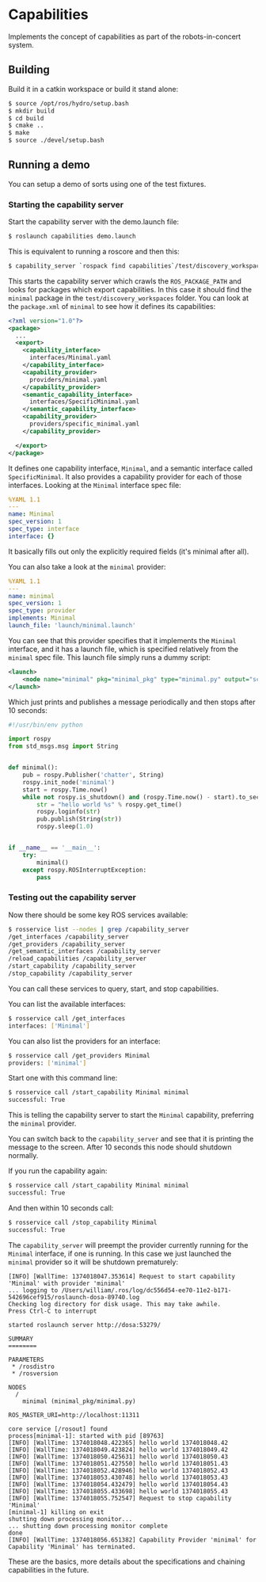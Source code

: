 # Capabilities

Implements the concept of capabilities as part of the robots-in-concert system.

## Building

Build it in a catkin workspace or build it stand alone:

```bash
$ source /opt/ros/hydro/setup.bash
$ mkdir build
$ cd build
$ cmake ..
$ make
$ source ./devel/setup.bash
```

## Running a demo

You can setup a demo of sorts using one of the test fixtures.

### Starting the capability server

Start the capability server with the demo.launch file:

```bash
$ roslaunch capabilities demo.launch
```

This is equivalent to running a roscore and then this:

```bash
$ capability_server `rospack find capabilities`/test/discovery_workspaces/minimal
```

This starts the capability server which crawls the `ROS_PACKAGE_PATH` and looks for packages which export capabilities. In this case it should find the `minimal` package in the `test/discovery_workspaces` folder. You can look at the `package.xml` of `minimal` to see how it defines its capabilities:

```xml
<?xml version="1.0"?>
<package>
  ...
  <export>
    <capability_interface>
      interfaces/Minimal.yaml
    </capability_interface>
    <capability_provider>
      providers/minimal.yaml
    </capability_provider>
    <semantic_capability_interface>
      interfaces/SpecificMinimal.yaml
    </semantic_capability_interface>
    <capability_provider>
      providers/specific_minimal.yaml
    </capability_provider>

  </export>
</package>
```

It defines one capability interface, `Minimal`, and a semantic interface called `SpecificMinimal`. It also provides a capability provider for each of those interfaces. Looking at the `Minimal` interface spec file:

```yaml
%YAML 1.1
---
name: Minimal
spec_version: 1
spec_type: interface
interface: {}
```

It basically fills out only the explicitly required fields (it's minimal after all).

You can also take a look at the `minimal` provider:

```yaml
%YAML 1.1
---
name: minimal
spec_version: 1
spec_type: provider
implements: Minimal
launch_file: 'launch/minimal.launch'
```

You can see that this provider specifies that it implements the `Minimal` interface, and it has a launch file, which is specified relatively from the `minimal` spec file. This launch file simply runs a dummy script:

```xml
<launch>
    <node name="minimal" pkg="minimal_pkg" type="minimal.py" output="screen" />
</launch>
```

Which just prints and publishes a message periodically and then stops after 10 seconds:

```python
#!/usr/bin/env python

import rospy
from std_msgs.msg import String


def minimal():
    pub = rospy.Publisher('chatter', String)
    rospy.init_node('minimal')
    start = rospy.Time.now()
    while not rospy.is_shutdown() and (rospy.Time.now() - start).to_sec() < 10:
        str = "hello world %s" % rospy.get_time()
        rospy.loginfo(str)
        pub.publish(String(str))
        rospy.sleep(1.0)


if __name__ == '__main__':
    try:
        minimal()
    except rospy.ROSInterruptException:
        pass

```

### Testing out the capability server

Now there should be some key ROS services available:

```bash
$ rosservice list --nodes | grep /capability_server
/get_interfaces /capability_server
/get_providers /capability_server
/get_semantic_interfaces /capability_server
/reload_capabilities /capability_server
/start_capability /capability_server
/stop_capability /capability_server
```

You can call these services to query, start, and stop capabilities.

You can list the available interfaces:

```bash
$ rosservice call /get_interfaces
interfaces: ['Minimal']
```

You can also list the providers for an interface:

```bash
$ rosservice call /get_providers Minimal
providers: ['minimal']
```

Start one with this command line:

```bash
$ rosservice call /start_capability Minimal minimal
successful: True
```

This is telling the capability server to start the `Minimal` capability, preferring the `minimal` provider.

You can switch back to the `capability_server` and see that it is printing the message to the screen. After 10 seconds this node should shutdown normally.

If you run the capability again:

```bash
$ rosservice call /start_capability Minimal minimal
successful: True
```

And then within 10 seconds call:

```bash
$ rosservice call /stop_capability Minimal
successful: True
```

The `capability_server` will preempt the provider currently running for the `Minimal` interface, if one is running. In this case we just launched the `minimal` provider so it will be shutdown prematurely:

```
[INFO] [WallTime: 1374018047.353614] Request to start capability 'Minimal' with provider 'minimal'
... logging to /Users/william/.ros/log/dc556d54-ee70-11e2-b171-542696cef915/roslaunch-dosa-89740.log
Checking log directory for disk usage. This may take awhile.
Press Ctrl-C to interrupt

started roslaunch server http://dosa:53279/

SUMMARY
========

PARAMETERS
 * /rosdistro
 * /rosversion

NODES
  /
    minimal (minimal_pkg/minimal.py)

ROS_MASTER_URI=http://localhost:11311

core service [/rosout] found
process[minimal-1]: started with pid [89763]
[INFO] [WallTime: 1374018048.422365] hello world 1374018048.42
[INFO] [WallTime: 1374018049.423824] hello world 1374018049.42
[INFO] [WallTime: 1374018050.425631] hello world 1374018050.43
[INFO] [WallTime: 1374018051.427550] hello world 1374018051.43
[INFO] [WallTime: 1374018052.428946] hello world 1374018052.43
[INFO] [WallTime: 1374018053.430748] hello world 1374018053.43
[INFO] [WallTime: 1374018054.432479] hello world 1374018054.43
[INFO] [WallTime: 1374018055.433698] hello world 1374018055.43
[INFO] [WallTime: 1374018055.752547] Request to stop capability 'Minimal'
[minimal-1] killing on exit
shutting down processing monitor...
... shutting down processing monitor complete
done
[INFO] [WallTime: 1374018056.651382] Capability Provider 'minimal' for Capability 'Minimal' has terminated.
```

These are the basics, more details about the specifications and chaining capabilities in the future.
